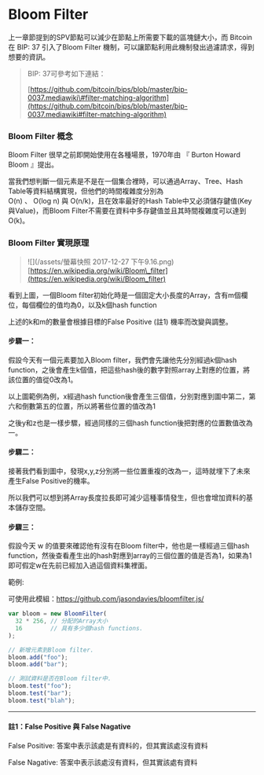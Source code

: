 # Bloom Filter

上一章節提到的SPV節點可以減少在節點上所需要下載的區塊鏈大小，而 Bitcoin在 BIP: 37 引入了Bloom Filter 機制，可以讓節點利用此機制發出過濾請求，得到想要的資訊。

> BIP: 37可參考如下連結：
>
> [https://github.com/bitcoin/bips/blob/master/bip-0037.mediawiki\#filter-matching-algorithm](https://github.com/bitcoin/bips/blob/master/bip-0037.mediawiki#filter-matching-algorithm)

### Bloom Filter 概念

Bloom Filter 很早之前即開始使用在各種場景，1970年由 『  Burton Howard Bloom 』提出。

當我們想判斷一個元素是不是在一個集合裡時，可以通過Array、Tree、Hash Table等資料結構實現，但他們的時間複雜度分別為  
 O\(n\) 、  O\(log n\) 與  O\(n/k\)，且在效率最好的Hash Table中又必須儲存鍵值\(Key與Value\)，而Bloom Filter不需要在資料中多存鍵值並且其時間複雜度可以達到O\(k\)。

### Bloom Filter 實現原理

> ![](/assets/螢幕快照 2017-12-27 下午9.16.png)[https://en.wikipedia.org/wiki/Bloom\_filter](https://en.wikipedia.org/wiki/Bloom_filter)

看到上圖，一個Bloom filter初始化時是一個固定大小長度的Array，含有m個欄位，每個欄位的值均為0，以及k個hash function

上述的k和m的數量會根據目標的False Positive \(註1\) 機率而改變與調整。

#### 步驟一：

假設今天有一個元素要加入Bloom filter，我們會先讓他先分別經過k個hash function，之後會產生k個值，把這些hash後的數字對照array上對應的位置，將該位置的值從0改為1。

以上圖範例為例，x經過hash function後會產生三個值，分別對應到圖中第二，第六和倒數第五的位置，所以將著些位置的值改為1

之後y和z也是一樣步驟，經過同樣的三個hash function後把對應的位置數值改為一。

#### 步驟二：

接著我們看到圖中，發現x,y,z分別將一些位置重複的改為一，這時就埋下了未來產生False Positive的機率。

所以我們可以想到將Array長度拉長即可減少這種事情發生，但也會增加資料的基本儲存空間。

#### 步驟三：

假設今天 w 的值要來確認他有沒有在Bloom filter中，他也是一樣經過三個hash function，然後查看產生出的hash對應到array的三個位置的值是否為1，如果為1即可假定w在先前已經加入過這個資料集裡面。



範例:

可使用此模組：https://github.com/jasondavies/bloomfilter.js/

```js
var bloom = new BloomFilter(
  32 * 256, // 分配的Array大小
  16        // 具有多少個hash functions.
);

// 新增元素到Bloom filter.
bloom.add("foo");
bloom.add("bar");

// 測試資料是否在Bloom filter中.
bloom.test("foo");
bloom.test("bar");
bloom.test("blah");
```

---

#### 註1：False Positive 與 False Nagative

False Positive:  答案中表示該處是有資料的，但其實該處沒有資料

False Nagative: 答案中表示該處沒有資料，但其實該處有資料

